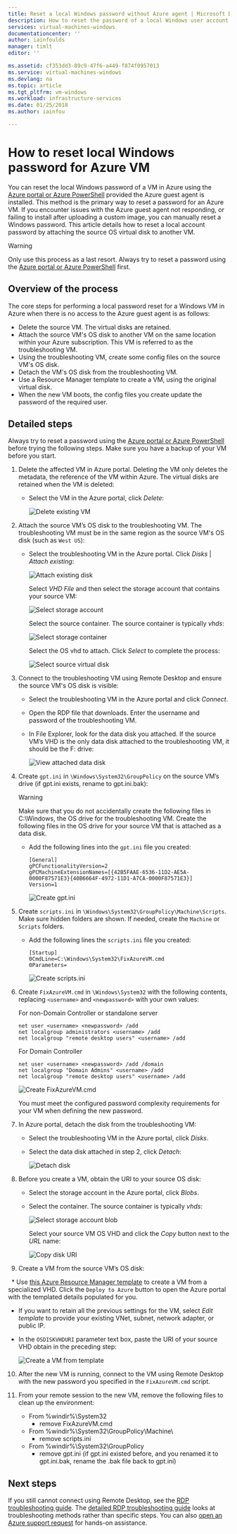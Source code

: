 ```yaml
---
title: Reset a local Windows password without Azure agent | Microsoft Docs
description: How to reset the password of a local Windows user account when the Azure guest agent is not installed or functioning on a VM
services: virtual-machines-windows
documentationcenter: ''
author: iainfoulds
manager: timlt
editor: ''

ms.assetid: cf353dd3-89c9-47f6-a449-f874f0957013
ms.service: virtual-machines-windows
ms.devlang: na
ms.topic: article
ms.tgt_pltfrm: vm-windows
ms.workload: infrastructure-services
ms.date: 01/25/2018
ms.author: iainfou

---
```

# How to reset local Windows password for Azure VM
You can reset the local Windows password of a VM in Azure using the [Azure portal or Azure PowerShell](reset-rdp.md?toc=%2fazure%2fvirtual-machines%2fwindows%2ftoc.json) provided the Azure guest agent is installed. This method is the primary way to reset a password for an Azure VM. If you encounter issues with the Azure guest agent not responding, or failing to install after uploading a custom image, you can manually reset a Windows password. This article details how to reset a local account password by attaching the source OS virtual disk to another VM. 

> [!WARNING]
> Only use this process as a last resort. Always try to reset a password using the [Azure portal or Azure PowerShell](reset-rdp.md?toc=%2fazure%2fvirtual-machines%2fwindows%2ftoc.json) first.
> 
> 

## Overview of the process
The core steps for performing a local password reset for a Windows VM in Azure when there is no access to the Azure guest agent is as follows:

* Delete the source VM. The virtual disks are retained.
* Attach the source VM's OS disk to another VM on the same location within your Azure subscription. This VM is referred to as the troubleshooting VM.
* Using the troubleshooting VM, create some config files on the source VM's OS disk.
* Detach the VM's OS disk from the troubleshooting VM.
* Use a Resource Manager template to create a VM, using the original virtual disk.
* When the new VM boots, the config files you create update the password of the required user.

## Detailed steps
Always try to reset a password using the [Azure portal or Azure PowerShell](reset-rdp.md?toc=%2fazure%2fvirtual-machines%2fwindows%2ftoc.json) before trying the following steps. Make sure you have a backup of your VM before you start. 

1. Delete the affected VM in Azure portal. Deleting the VM only deletes the metadata, the reference of the VM within Azure. The virtual disks are retained when the VM is deleted:
   
   * Select the VM in the Azure portal, click *Delete*:
     
     ![Delete existing VM](./media/reset-local-password-without-agent/delete_vm.png)
2. Attach the source VM’s OS disk to the troubleshooting VM. The troubleshooting VM must be in the same region as the source VM's OS disk (such as `West US`):
   
   * Select the troubleshooting VM in the Azure portal. Click *Disks* | *Attach existing*:
     
     ![Attach existing disk](./media/reset-local-password-without-agent/disks_attach_existing.png)
     
     Select *VHD File* and then select the storage account that contains your source VM:
     
     ![Select storage account](./media/reset-local-password-without-agent/disks_select_storageaccount.PNG)
     
     Select the source container. The source container is typically *vhds*:
     
     ![Select storage container](./media/reset-local-password-without-agent/disks_select_container.png)
     
     Select the OS vhd to attach. Click *Select* to complete the process:
     
     ![Select source virtual disk](./media/reset-local-password-without-agent/disks_select_source_vhd.png)
3. Connect to the troubleshooting VM using Remote Desktop and ensure the source VM's OS disk is visible:
   
   * Select the troubleshooting VM in the Azure portal and click *Connect*.
   * Open the RDP file that downloads. Enter the username and password of the troubleshooting VM.
   * In File Explorer, look for the data disk you attached. If the source VM’s VHD is the only data disk attached to the troubleshooting VM, it should be the F: drive:
     
     ![View attached data disk](./media/reset-local-password-without-agent/troubleshooting_vm_fileexplorer.png)
4. Create `gpt.ini` in `\Windows\System32\GroupPolicy` on the source VM’s drive (if gpt.ini exists, rename to gpt.ini.bak):
   
   > [!WARNING]
   > Make sure that you do not accidentally create the following files in C:\Windows, the OS drive for the troubleshooting VM. Create the following files in the OS drive for your source VM that is attached as a data disk.
   > 
   > 
   
   * Add the following lines into the `gpt.ini` file you created:
     
     ```
     [General]
     gPCFunctionalityVersion=2
     gPCMachineExtensionNames=[{42B5FAAE-6536-11D2-AE5A-0000F87571E3}{40B6664F-4972-11D1-A7CA-0000F87571E3}]
     Version=1
     ```
     
     ![Create gpt.ini](./media/reset-local-password-without-agent/create_gpt_ini.png)
5. Create `scripts.ini` in `\Windows\System32\GroupPolicy\Machine\Scripts`. Make sure hidden folders are shown. If needed, create the `Machine` or `Scripts` folders.
   
   * Add the following lines the `scripts.ini` file you created:
     
     ```
     [Startup]
     0CmdLine=C:\Windows\System32\FixAzureVM.cmd
     0Parameters=
     ```
     
     ![Create scripts.ini](./media/reset-local-password-without-agent/create_scripts_ini.png)
6. Create `FixAzureVM.cmd` in `\Windows\System32` with the following contents, replacing `<username>` and `<newpassword>` with your own values:
   
   For non-Domain Controller or standalone server
    ```
    net user <username> <newpassword> /add
    net localgroup administrators <username> /add
    net localgroup "remote desktop users" <username> /add
    ```
    For Domain Controller
    ```
    net user <username> <newpassword> /add /domain
    net localgroup "Domain Admins" <username> /add
    net localgroup "remote desktop users" <username> /add
    ```

    ![Create FixAzureVM.cmd](./media/reset-local-password-without-agent/create_fixazure_cmd.png)
   
    You must meet the configured password complexity requirements for your VM when defining the new password.
7. In Azure portal, detach the disk from the troubleshooting VM:
   
   * Select the troubleshooting VM in the Azure portal, click *Disks*.
   * Select the data disk attached in step 2, click *Detach*:
     
     ![Detach disk](./media/reset-local-password-without-agent/detach_disk.png)
8. Before you create a VM, obtain the URI to your source OS disk:
   
   * Select the storage account in the Azure portal, click *Blobs*.
   * Select the container. The source container is typically *vhds*:
     
     ![Select storage account blob](./media/reset-local-password-without-agent/select_storage_details.png)
     
     Select your source VM OS VHD and click the *Copy* button next to the *URL* name:
     
     ![Copy disk URI](./media/reset-local-password-without-agent/copy_source_vhd_uri.png)
9. Create a VM from the source VM’s OS disk:
   
   * Use [this Azure Resource Manager template](https://github.com/Azure/azure-quickstart-templates/tree/master/201-vm-specialized-vhd) to create a VM from a specialized VHD. Click the `Deploy to Azure` button to open the Azure portal with the templated details populated for you.
   * If you want to retain all the previous settings for the VM, select *Edit template* to provide your existing VNet, subnet, network adapter, or public IP.
   * In the `OSDISKVHDURI` parameter text box, paste the URI of your source VHD obtain in the preceding step:
     
     ![Create a VM from template](./media/reset-local-password-without-agent/create_new_vm_from_template.png)
10. After the new VM is running, connect to the VM using Remote Desktop with the new password you specified in the `FixAzureVM.cmd` script.
11. From your remote session to the new VM, remove the following files to clean up the environment:
    
    * From %windir%\System32
      * remove FixAzureVM.cmd
    * From %windir%\System32\GroupPolicy\Machine\
      * remove scripts.ini
    * From %windir%\System32\GroupPolicy
      * remove gpt.ini (if gpt.ini existed before, and you renamed it to gpt.ini.bak, rename the .bak file back to gpt.ini)

## Next steps
If you still cannot connect using Remote Desktop, see the [RDP troubleshooting guide](troubleshoot-rdp-connection.md?toc=%2fazure%2fvirtual-machines%2fwindows%2ftoc.json). The [detailed RDP troubleshooting guide](detailed-troubleshoot-rdp.md?toc=%2fazure%2fvirtual-machines%2fwindows%2ftoc.json) looks at troubleshooting methods rather than specific steps. You can also [open an Azure support request](https://azure.microsoft.com/support/options/) for hands-on assistance.


